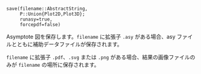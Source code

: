 ```
save(filename::AbstractString,
     P::Union{Plot2D,Plot3D};
     runasy=true,
     forcepdf=false)
```

Asymptote 図を保存します。`filename` に拡張子 `.asy` がある場合、asy ファイルとともに補助データファイルが保存されます。

`filename` に拡張子 `.pdf`、`.svg` または `.png` がある場合、結果の画像ファイルのみが `filename` の場所に保存されます。
